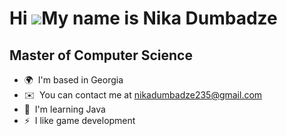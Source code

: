 Hi ![](https://user-images.githubusercontent.com/18350557/176309783-0785949b-9127-417c-8b55-ab5a4333674e.gif)My name is Nika Dumbadze
=====================================================================================================================================

Master of Computer Science
-----------------------------------------

* 🌍  I'm based in Georgia
* ✉️  You can contact me at [nikadumbadze235@gmail.com](mailto:nikadumbadze235@gmail.com)
* 🧠  I'm learning Java
* ⚡  I like game development

